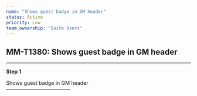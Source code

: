 ```yaml
---
name: "Shows guest badge in GM header"
status: Active
priority: Low
team_ownership: "Suite Users"
---
```


## MM-T1380: Shows guest badge in GM header

---

**Step 1**

Shows guest badge in GM header\
–––––––––––––––––––––––––

